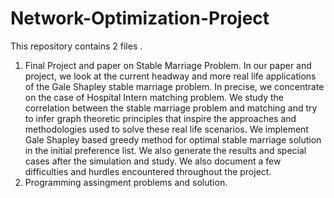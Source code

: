 # Network-Optimization-Project
This repository contains 2 files .
1. Final Project and paper on Stable Marriage Problem.
In our paper and project, we look at the current headway and more real life applications of the Gale Shapley stable marriage problem. In precise, we concentrate on the case of Hospital Intern matching problem. We study the correlation between the stable marriage problem and matching and try to infer graph theoretic principles that inspire the approaches and methodologies used to solve these real life scenarios. We implement Gale Shapley based greedy method for optimal stable marriage solution in the initial preference list. We also generate the results and special cases after the simulation and study. We also document a few difficulties and hurdles encountered throughout the project.
2. Programming assingment problems and solution.

